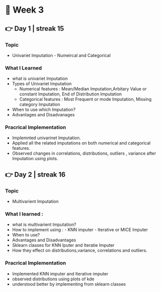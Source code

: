 # 🚀 Week 3

## 👉 Day 1 | streak 15

### Topic

- Univariet Imputation - Numeircal and Categorical

### What I Learned 

- what is univariet Imputation
- Types of Univariet Imputation
    - Numerical features  :  Mean/Median Imputation,Arbitary Value or constant Imputation, End of Distribution Imputation
    - Categorical features : Most Frequent or mode Imputation, Missing category Imputation
- When to use which Imputation?
- Advantages and Disadvanages

### Pracrical Implementation

- Implemnted univarinet Imputation.
- Applied all the related imputations on both numerical and categorical features.
- Observed changes in correlations, distributions, outliers , variance after Imputation using plots.


## 👉 Day 2 | streak 16

### Topic

- Multivarient Imputation

### What I learned : 

- what is multivarient Imputation?
- How to implement using :
      - KNN imputer
      - Iterative or MICE Imputer
- When to use?
- Advantages and Disadvantages
- Sklearn classes for KNN Iputer and Iteratie Imputer
- How they effect on distributions,variance, correlations and outliers.

### Pracrical Implementation

- Implemented KNN imputer and Iterative imputer
- observed distributions using plots of kde
- understood better by implementing from sklearn classes
